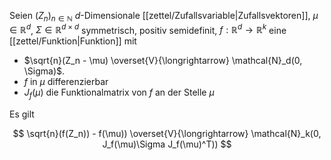 Seien $(Z_n)_{n \in \mathbb{N}}$ $d$-Dimensionale [[zettel/Zufallsvariable|Zufallsvektoren]], $\mu \in \mathbb{R}^d$, $\Sigma \in \mathbb{R}^{d \times d}$ symmetrisch, positiv semidefinit, $f : \mathbb{R}^d \to \mathbb{R}^k$ eine [[zettel/Funktion|Funktion]] mit
- $\sqrt{n}(Z_n - \mu) \overset{V}{\longrightarrow} \mathcal{N}_d(0, \Sigma)$.
- $f$ in $\mu$ differenzierbar
- $J_f(\mu)$ die Funktionalmatrix von $f$ an der Stelle $\mu$

Es gilt

$$
	\sqrt{n}(f(Z_n)) - f(\mu)) \overset{V}{\longrightarrow} \mathcal{N}_k(0, J_f(\mu)\Sigma J_f(\mu)^T))
$$